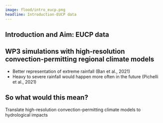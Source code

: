 ```yaml
---
image: flood/intro_eucp.png
headline: Introduction-EUCP data
---
```


## Introduction and Aim: EUCP data

## WP3 simulations with high-resolution convection-permitting regional climate models

- Better representation of extreme rainfall (Ban et al., 2021)​
- Heavy to severe rainfall would happen more often in the future (Pichelli et al., 2021)​

## So what would this mean?

  Translate high-resolution convection-permitting climate models to hydrological
  impacts​
